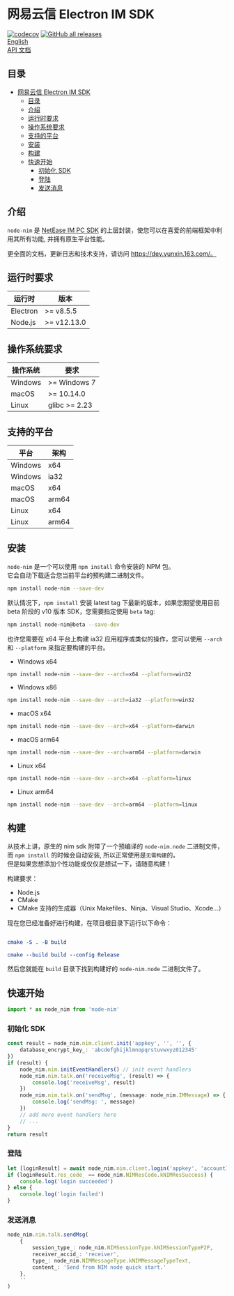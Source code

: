 # 网易云信 Electron IM SDK

[![codecov](https://codecov.io/gh/netease-im/node-nim/branch/master/graph/badge.svg?token=YUP8T7ZG6U)](https://codecov.io/gh/netease-im/node-nim) [![GitHub all releases](https://img.shields.io/github/downloads/netease-im/node-nim/total)](https://github.com/netease-im/node-nim/releases)  
[English](README.md)  
[API 文档](https://github.com/netease-im/node-nim/wiki)

## 目录

-   [网易云信 Electron IM SDK](#网易云信-electron-im-sdk)
    -   [目录](#目录)
    -   [介绍](#介绍)
    -   [运行时要求](#运行时要求)
    -   [操作系统要求](#操作系统要求)
    -   [支持的平台](#支持的平台)
    -   [安装](#安装)
    -   [构建](#构建)
    -   [快速开始](#快速开始)
        -   [初始化 SDK](#初始化-sdk)
        -   [登陆](#登陆)
        -   [发送消息](#发送消息)

## 介绍

`node-nim` 是 [NetEase IM PC SDK](https://doc.yunxin.163.com/messaging/docs/home-page?platform=pc) 的上层封装，使您可以在喜爱的前端框架中利用其所有功能, 并拥有原生平台性能。

更全面的文档，更新日志和技术支持，请访问 https://dev.yunxin.163.com/。

## 运行时要求

| 运行时   | 版本        |
| -------- | ----------- |
| Electron | >= v8.5.5   |
| Node.js  | >= v12.13.0 |

## 操作系统要求

| 操作系统 | 要求          |
| -------- | ------------- |
| Windows  | >= Windows 7  |
| macOS    | >= 10.14.0    |
| Linux    | glibc >= 2.23 |

## 支持的平台

| 平台    | 架构  |
| ------- | ----- |
| Windows | x64   |
| Windows | ia32  |
| macOS   | x64   |
| macOS   | arm64 |
| Linux   | x64   |
| Linux   | arm64 |

## 安装

`node-nim` 是一个可以使用 `npm install` 命令安装的 NPM 包。  
它会自动下载适合您当前平台的预构建二进制文件。

```bash
npm install node-nim --save-dev
```

默认情况下，`npm install` 安装 latest tag 下最新的版本，如果您期望使用目前 beta 阶段的 v10 版本 SDK，您需要指定使用 `beta` tag:

```bash
npm install node-nim@beta --save-dev
```

也许您需要在 x64 平台上构建 ia32 应用程序或类似的操作，您可以使用 `--arch` 和 `--platform` 来指定要构建的平台。

-   Windows x64

```bash
npm install node-nim --save-dev --arch=x64 --platform=win32
```

-   Windows x86

```bash
npm install node-nim --save-dev --arch=ia32 --platform=win32
```

-   macOS x64

```bash
npm install node-nim --save-dev --arch=x64 --platform=darwin
```

-   macOS arm64

```bash
npm install node-nim --save-dev --arch=arm64 --platform=darwin
```

-   Linux x64

```bash
npm install node-nim --save-dev --arch=x64 --platform=linux
```

-   Linux arm64

```bash
npm install node-nim --save-dev --arch=arm64 --platform=linux
```

## 构建

从技术上讲，原生的 nim sdk 附带了一个预编译的 `node-nim.node` 二进制文件，而 `npm install` 的时候会自动安装, 所以正常使用是`无需构建`的。  
但是如果您想添加个性功能或仅仅是想试一下，请随意构建！

构建要求：

-   Node.js
-   CMake
-   CMake 支持的生成器（Unix Makefiles、Ninja、Visual Studio、Xcode...）

现在您已经准备好进行构建，在项目根目录下运行以下命令：

```cmake

cmake -S . -B build

cmake --build build --config Release

```

然后您就能在 `build` 目录下找到构建好的 `node-nim.node` 二进制文件了。

## 快速开始

```ts
import * as node_nim from 'node-nim'
```

### 初始化 SDK

```ts
const result = node_nim.nim.client.init('appkey', '', '', {
    database_encrypt_key_: 'abcdefghijklmnopqrstuvwxyz012345'
})
if (result) {
    node_nim.nim.initEventHandlers() // init event handlers
    node_nim.nim.talk.on('receiveMsg', (result) => {
        console.log('receiveMsg', result)
    })
    node_nim.nim.talk.on('sendMsg', (message: node_nim.IMMessage) => {
        console.log('sendMsg: ', message)
    })
    // add more event handlers here
    // ...
}
return result
```

### 登陆

```ts
let [loginResult] = await node_nim.nim.client.login('appkey', 'accountId', 'password', null, '')
if (loginResult.res_code_ == node_nim.NIMResCode.kNIMResSuccess) {
    console.log('login succeeded')
} else {
    console.log('login failed')
}
```

### 发送消息

```ts
node_nim.nim.talk.sendMsg(
    {
        session_type_: node_nim.NIMSessionType.kNIMSessionTypeP2P,
        receiver_accid_: 'receiver',
        type_: node_nim.NIMMessageType.kNIMMessageTypeText,
        content_: 'Send from NIM node quick start.'
    },
    ''
)
```
